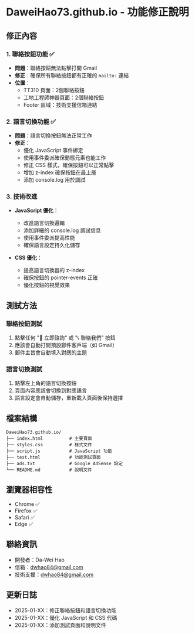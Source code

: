 # DaweiHao73.github.io - 功能修正說明

## 修正內容

### 1. 聯絡按鈕功能 ✅
- **問題**：聯絡按鈕無法點擊打開 Gmail
- **修正**：確保所有聯絡按鈕都有正確的 `mailto:` 連結
- **位置**：
  - TT310 頁面：2個聯絡按鈕
  - 工地工程師神器頁面：2個聯絡按鈕
  - Footer 區域：技術支援信箱連結

### 2. 語言切換功能 ✅
- **問題**：語言切換按鈕無法正常工作
- **修正**：
  - 優化 JavaScript 事件綁定
  - 使用事件委派確保動態元素也能工作
  - 修正 CSS 樣式，確保按鈕可以正常點擊
  - 增加 z-index 確保按鈕在最上層
  - 添加 console.log 用於調試

### 3. 技術改進
- **JavaScript 優化**：
  - 改進語言切換邏輯
  - 添加詳細的 console.log 調試信息
  - 使用事件委派提高性能
  - 確保語言設定持久化儲存

- **CSS 優化**：
  - 提高語言切換器的 z-index
  - 確保按鈕的 pointer-events 正確
  - 優化按鈕的視覺效果

## 測試方法

### 聯絡按鈕測試
1. 點擊任何 "📧 立即諮詢" 或 "📞 聯絡我們" 按鈕
2. 應該會自動打開預設郵件客戶端（如 Gmail）
3. 郵件主旨會自動填入對應的主題

### 語言切換測試
1. 點擊左上角的語言切換按鈕
2. 頁面內容應該會切換到對應語言
3. 語言設定會自動儲存，重新載入頁面後保持選擇

## 檔案結構
```
DaweiHao73.github.io/
├── index.html          # 主要頁面
├── styles.css          # 樣式文件
├── script.js           # JavaScript 功能
├── test.html           # 功能測試頁面
├── ads.txt             # Google AdSense 設定
└── README.md           # 說明文件
```

## 瀏覽器相容性
- Chrome ✅
- Firefox ✅
- Safari ✅
- Edge ✅

## 聯絡資訊
- 開發者：Da-Wei Hao
- 信箱：dwhao84@gmail.com
- 技術支援：dwhao84@gmail.com

## 更新日誌
- 2025-01-XX：修正聯絡按鈕和語言切換功能
- 2025-01-XX：優化 JavaScript 和 CSS 代碼
- 2025-01-XX：添加測試頁面和說明文件 